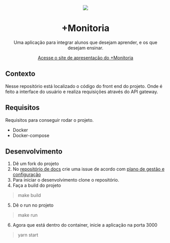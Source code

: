 
<p align= "center"><img src="https://imgur.com/6foNNzk.png"></p>

<h1 align="center"> +Monitoria </h1>
<p align="center"> Uma aplicação para integrar alunos que desejam aprender, e os que desejam ensinar.</p>

<p align="center">
  <a href="https://fga-eps-mds.github.io/2019.1-MaisMonitoria/">Acesse o site de apresentação do +Monitoria</a>
</p>

## Contexto
Nesse repositório está localizado o código do front end do projeto. Onde é feito a interface do usuário e realiza requisições através do API gateway.

## Requisitos
Requisitos para conseguir rodar o projeto.
 - Docker
 - Docker-compose
## Desenvolvimento
1. Dê um fork do projeto
2. No [repositório de docs](https://github.com/fga-eps-mds/2019.1-MaisMonitoria) crie uma issue de acordo com  [plano de gestão e configuração](https://fga-eps-mds.github.io/2019.1-MaisMonitoria/docs/plano-gcs) 
3. Para iniciar o desenvolvimento clone o repositório.
4. Faça a build do projeto 
> make build
5. Dê o run no projeto
> make run
6. Agora que está dentro do container, inicie a aplicação na porta 3000
> yarn start
